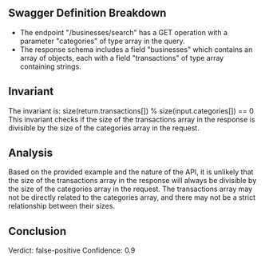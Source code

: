 ## Swagger Definition Breakdown
- The endpoint "/businesses/search" has a GET operation with a parameter "categories" of type array in the query.
- The response schema includes a field "businesses" which contains an array of objects, each with a field "transactions" of type array containing strings.

## Invariant
The invariant is: size(return.transactions[]) % size(input.categories[]) == 0
This invariant checks if the size of the transactions array in the response is divisible by the size of the categories array in the request.

## Analysis
Based on the provided example and the nature of the API, it is unlikely that the size of the transactions array in the response will always be divisible by the size of the categories array in the request. The transactions array may not be directly related to the categories array, and there may not be a strict relationship between their sizes.

## Conclusion
Verdict: false-positive
Confidence: 0.9
